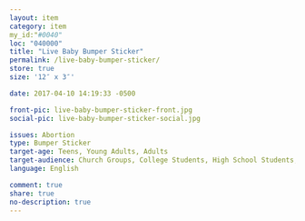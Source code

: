 ```yaml
---
layout: item
category: item
my_id:"#0040"
loc: "040000"
title: "Live Baby Bumper Sticker"
permalink: /live-baby-bumper-sticker/
store: true
size: '12″ x 3″'

date: 2017-04-10 14:19:33 -0500

front-pic: live-baby-bumper-sticker-front.jpg
social-pic: live-baby-bumper-sticker-social.jpg

issues: Abortion
type: Bumper Sticker
target-age: Teens, Young Adults, Adults
target-audience: Church Groups, College Students, High School Students, Pro-life Organizations
language: English

comment: true
share: true
no-description: true
---
```

